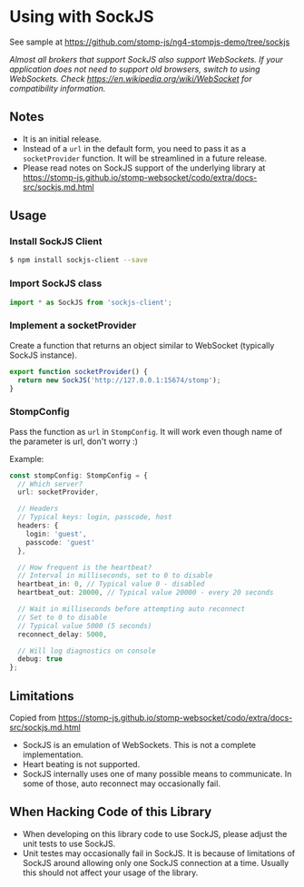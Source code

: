 # Using with SockJS

See sample at https://github.com/stomp-js/ng4-stompjs-demo/tree/sockjs

*Almost all brokers that support SockJS also support WebSockets.
If your application does not need to support old browsers, switch to using WebSockets.
Check https://en.wikipedia.org/wiki/WebSocket for compatibility information.*

## Notes

- It is an initial release.
- Instead of a `url` in the default form, you need 
to pass it as a `socketProvider` function. It will be streamlined in a
future release.
- Please read notes on SockJS support of the underlying library at
https://stomp-js.github.io/stomp-websocket/codo/extra/docs-src/sockjs.md.html

## Usage

### Install SockJS Client

```bash
$ npm install sockjs-client --save
```

### Import SockJS class

```typescript
import * as SockJS from 'sockjs-client';
```

### Implement a socketProvider

Create a function that returns an object similar to WebSocket (typically SockJS instance).

```typescript
export function socketProvider() {
  return new SockJS('http://127.0.0.1:15674/stomp');
}
```

### StompConfig

Pass the function as `url` in `StompConfig`.
 It will work even
though name of the parameter is url, don't worry :)

Example:

```typescript
const stompConfig: StompConfig = {
  // Which server?
  url: socketProvider,

  // Headers
  // Typical keys: login, passcode, host
  headers: {
    login: 'guest',
    passcode: 'guest'
  },

  // How frequent is the heartbeat?
  // Interval in milliseconds, set to 0 to disable
  heartbeat_in: 0, // Typical value 0 - disabled
  heartbeat_out: 20000, // Typical value 20000 - every 20 seconds

  // Wait in milliseconds before attempting auto reconnect
  // Set to 0 to disable
  // Typical value 5000 (5 seconds)
  reconnect_delay: 5000,

  // Will log diagnostics on console
  debug: true
};
```

## Limitations

Copied from https://stomp-js.github.io/stomp-websocket/codo/extra/docs-src/sockjs.md.html

- SockJS is an emulation of WebSockets. This is not a complete implementation.
- Heart beating is not supported.
- SockJS internally uses one of many possible means to communicate. In some of those, auto reconnect may occasionally fail.

## When Hacking Code of this Library

- When developing on this library code to use SockJS, please adjust the unit tests to use
SockJS.
- Unit testes may occasionally fail in SockJS. It is because of limitations
of SockJS around allowing only one SockJS connection at a time. Usually 
this should not affect your usage of the library.
